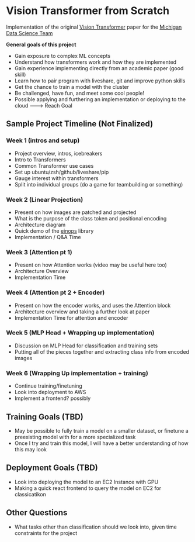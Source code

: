 # Vision Transformer from Scratch
Implementation of the original [Vision Transformer](https://arxiv.org/pdf/2010.11929) paper for the [Michigan Data Science Team](https://mdst.club/)

**General goals of this project**
- Gain exposure to complex ML concepts
- Understand how transformers work and how they are implemented
- Gain experience implementing directly from an academic paper (good skill)
- Learn how to pair program with liveshare, git and improve python skills
- Get the chance to train a model with the cluster
- Be challenged, have fun, and meet some cool people!
- Possible applying and furthering an implementation or deploying to the cloud ---> Reach Goal


## Sample Project Timeline (Not Finalized)
### Week 1 (intros and setup)

- Project overview, intros, icebreakers
- Intro to Transformers
- Common Transformer use cases
- Set up ubuntu/zsh/github/liveshare/pip
- Gauge interest within transformers
- Split into individual groups (do a game for teambuilding or something)

### Week 2 (Linear Projection)
- Present on how images are patched and projected
- What is the purpose of the class token and positional encoding
- Architecture diagram
- Quick demo of the [einops](https://github.com/arogozhnikov/einops/tree/master) library
- Implementation / Q&A Time

### Week 3 (Attention pt 1)
- Present on how Attention works (video may be useful here too)
- Architecture Overview
- Implementation Time

### Week 4 (Attention pt 2 + Encoder)
- Present on how the encoder works, and uses the Attention block
- Architecture overview and taking a further look at paper 
- Implementation Time for attention and encoder

### Week 5 (MLP Head + Wrapping up implementation)
- Discussion on MLP Head for classification and training sets 
- Putting all of the pieces together and extracting class info from encoded images

### Week 6 (Wrapping Up implementation + training)
- Continue training/finetuning
- Look into deployment to AWS
- Implement a frontend? possibly


## Training Goals (TBD)
- May be possible to fully train a model on a smaller dataset, or finetune a preexisting model with for a more specialized task
- Once I try and train this model, I will have a better understanding of how this may look

## Deployment Goals (TBD)
- Look into deploying the model to an EC2 Instance with GPU
- Making a quick react frontend to query the model on EC2 for classicatikon

## Other Questions
- What tasks other than classification should we look into, given time constraints for the project